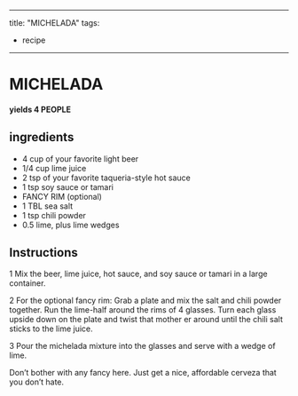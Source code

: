 
---
title: "MICHELADA"
tags:
  - recipe
---
# MICHELADA



#### yields  4 PEOPLE


## ingredients
* 4 cup of your favorite light beer 
* 1/4 cup lime juice 
* 2 tsp of your favorite taqueria-style hot sauce 
* 1 tsp soy sauce or tamari 
* FANCY RIM (optional)
* 1 TBL sea salt 
* 1 tsp chili powder 
* 0.5 lime, plus lime wedges 



## Instructions
1 Mix the beer, lime juice, hot sauce, and soy sauce or tamari in a large container.

2 For the optional fancy rim: Grab a plate and mix the salt and chili powder together. Run the lime-half around the rims of 4 glasses. Turn each glass upside down on the plate and twist that mother er around until the chili salt sticks to the lime juice.

3 Pour the michelada mixture into the glasses and serve with a wedge of lime.

Don’t bother with any fancy    here. Just get a nice, affordable cerveza that you don’t hate.






